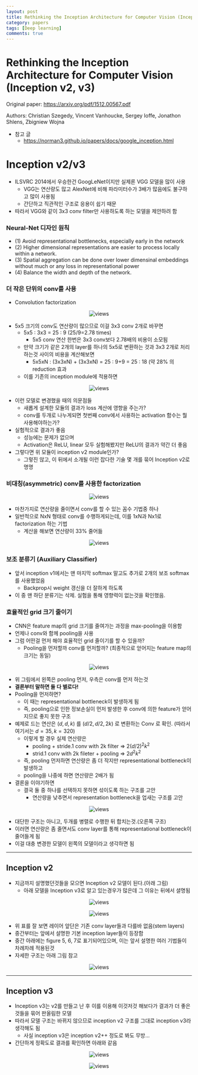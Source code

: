 ```yaml
---
layout: post
title: Rethinking the Inception Architecture for Computer Vision (Inception v2, v3)
category: papers
tags: [Deep learning]
comments: true
---
```


# Rethinking the Inception Architecture for Computer Vision (Inception v2, v3)

Original paper: https://arxiv.org/pdf/1512.00567.pdf

Authors: Christian Szegedy, Vincent Vanhoucke, Sergey Ioffe, Jonathon Shlens, Zbigniew Wojna

- 참고 글
  - https://norman3.github.io/papers/docs/google_inception.html

# Inception v2/v3
- ILSVRC 2014에서 우승한건 GoogLeNet이지만 실제론 VGG 모델을 많이 사용
  - VGG는 연산량도 많고 AlexNet에 비해 파라미터수가 3배가 많음에도 불구하고 많이 사용됨
  - 간단하고 직관적인 구조로 응용이 쉽기 때문
- 따라서 VGG와 같이 3x3 conv filter만 사용하도록 하는 모델을 제안하려 함

### Neural-Net 디자인 원칙
  - (1) Avoid representational bottlenecks, especially early in the network
  - (2) Higher dimensional representations are easier to process locally within a network.
  - (3) Spatial aggregation can be done over lower dimensinal embeddings without much or any loss in representational power
  - (4) Balance the width and depth of the network.
### 더 작은 단위의 conv를 사용
  - Convolution factorization

<center>
<figure>
<img src="/assets/post_img/papers/2019-07-05-inception_v2_v3/fig1.png" alt="views">
<figcaption></figcaption>
</figure>
</center>

- 5x5 크기의 conv도 연산량이 많으므로 이걸 3x3 conv 2개로 바꾸면
  - 5x5 : 3x3 = 25 : 9 (25/9=2.78 times)
    - 5x5 conv 연산 한번은 3x3 conv보다 2.78배의 비용이 소모됨
  - 만약 크기가 같은 2개의 layer를 하나의 5x5로 변환하는 것과 3x3 2개로 처리하는것 사이의 비용을 계산해보면
    - 5x5xN : (3x3xN) + (3x3xN) = 25 : 9+9 = 25 : 18 (약 28% 의 reduction 효과
  - 이를 기존의 inception module에 적용하면

<center>
<figure>
<img src="/assets/post_img/papers/2019-07-05-inception_v2_v3/fig2.png" alt="views">
<figcaption></figcaption>
</figure>
</center>

- 이런 모델로 변경했을 때의 의문점들
  - 새롭게 설계한 모듈의 결과가 loss 계산에 영향을 주는가?
  - conv를 두개로 나누게되면 첫번째 conv에서 사용하는 activation 함수는 뭘 사용해야하는가?
- 실험적으로 결과가 좋음
  - 성능에는 문제가 없으며
  - Activation은 ReLU, linear 모두 실험해봤지만 ReLU의 결과가 약간 더 좋음
- 그렇다면 위 모듈이 inception v2 module인가?
  - 그렇진 않고, 이 뒤에서 소개될 이런 잡다한 기술 몇 개를 묶어 Inception v2로 명명

### 비대칭(asymmetric) conv를 사용한 factorization

<center>
<figure>
<img src="/assets/post_img/papers/2019-07-05-inception_v2_v3/fig3.png" alt="views">
<figcaption></figcaption>
</figure>
</center>

- 마찬가지로 연산량을 줄이면서 conv를 할 수 있는 꼼수 기법중 하나
- 일반적으로 NxN 형태로 conv를 수행하게되는데, 이를 1xN과 Nx1로 factorization 하는 기법
  - 계산을 해보면 연산량이 33% 줄어듦

<center>
<figure>
<img src="/assets/post_img/papers/2019-07-05-inception_v2_v3/fig4.png" alt="views">
<figcaption></figcaption>
</figure>
</center>

### 보조 분류기 (Auxiliary Classifier)

- 앞서 inception v1에서는 맨 마지막 softmax 말고도 추가로 2개의 보조 softmax를 사용했었음
  - Backprop시 weight 갱신을 더 잘하게 하도록
- 이 중 맨 하단 분류기는 삭제. 실험을 통해 영향력이 없는것을 확인했음.

### 효율적인 grid 크기 줄이기
- CNN은 feature map의 grid 크기를 줄여가는 과정을 max-pooling을 이용함
- 언제나 conv와 함께 pooling을 사용
- 그럼 어떤걸 먼저 해야 효율적인 grid 줄이기를 할 수 있을까?
  - Pooling을 먼저할까 conv를 먼저할까? (최종적으로 얻어지는 feature map의 크기는 동일)

<center>
<figure>
<img src="/assets/post_img/papers/2019-07-05-inception_v2_v3/fig5.png" alt="views">
<figcaption></figcaption>
</figure>
</center>

- 위 그림에서 왼쪽은 pooling 먼저, 우측은 conv를 먼저 하는것
- __결론부터 말하면 둘 다 별로다!__
- Pooling을 먼저하면?
  - 이 때는 representational bottleneck이 발생하게 됨
  - 즉, pooling으로 인한 정보손실이 먼저 발생한 후 conv에 의한 feature가 얻어지므로 좋지 못한 구조
- 예제로 드는 연산은 $(d,d,k)$ 를 $(d/2,d/2,2k)$ 로 변환하는 Conv 로 확인. (따라서 여기서는 $d=35, k=320$)
  - 이렇게 할 경우 실제 연산량은
    - pooling + stride.1 conv with 2k filter => $2(d/2)^2 k^2$
    - strid.1 conv with 2k fileter + pooling => $2d^2 k^2$
  - 즉, pooling 먼저하면 연산량은 좀 더 작지만 representational bottleneck이 발생하고
  - pooling을 나중에 하면 연산량은 2배가 됨
- 결론을 이야기하면
  - 결국 둘 중 하나를 선택하지 못하면 섞이도록 하는 구조를 고안
    - 연산량을 낮추면서 representation bottleneck을 업새는 구조를 고안

<center>
<figure>
<img src="/assets/post_img/papers/2019-07-05-inception_v2_v3/fig6.png" alt="views">
<figcaption></figcaption>
</figure>
</center>

- 대단한 구조는 아니고, 두개를 병렬로 수행한 뒤 합치는것.(오른쪽 구조)
- 이러면 연산량은 좀 줄면서도 conv layer를 통해 representational bottleneck이 줄어들게 됨
- 이걸 대충 변경한 모델이 왼쪽의 모델이라고 생각하면 됨

---

## Inception v2
- 지금까지 설명했던것들을 모으면 Inception v2 모델이 된다.(아래 그림)
  - 아래 모델을 Inception v3로 알고 있는경우가 많은데 그 이유는 뒤에서 셜명됨
  
<center>
<figure>
<img src="/assets/post_img/papers/2019-07-05-inception_v2_v3/fig7.png" alt="views">
<figcaption></figcaption>
</figure>
</center>

<center>
<figure>
<img src="/assets/post_img/papers/2019-07-05-inception_v2_v3/fig8.png" alt="views">
<figcaption></figcaption>
</figure>
</center>

- 위 표를 잘 보면 레이어 앞단은 기존 conv layer들과 다를바 없음(stem layers)
- 중간부터는 앞에서 설명한 기본 inception layer들이 등장함
- 중간 아래에는 figure 5, 6, 7로 표기되어있으며, 이는 앞서 설명한 여러 기법들이 차례차례 적용된것
- 자세한 구조는 아래 그림 참고

<center>
<figure>
<img src="/assets/post_img/papers/2019-07-05-inception_v2_v3/fig9.png" alt="views">
<figcaption></figcaption>
</figure>
</center>

---

## Inception v3
- Inception v3는 v2를 만들고 난 후 이를 이용해 이것저것 해보다가 결과가 더 좋은것들을 묶어 판올림한 모델
- 따라서 모델 구조는 바뀌지 않으므로 inception v2 구조를 그대로 inception v3라 생각해도 됨
  - 사실 inception v3은 inception v2++ 정도로 봐도 무방...
- 간단하게 정확도로 결과를 확인하면 아래와 같음

<center>
<figure>
<img src="/assets/post_img/papers/2019-07-05-inception_v2_v3/fig10.png" alt="views">
<figcaption></figcaption>
</figure>
</center>







<center>
<figure>
<img src="/assets/post_img/papers/2019-07-05-inception_v2_v3/fig1.png" alt="views">
<figcaption></figcaption>
</figure>
</center>
